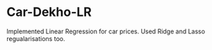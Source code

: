 # Car-Dekho-LR
Implemented Linear Regression for car prices. Used Ridge and Lasso regualarisations too.
